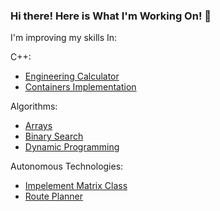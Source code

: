 ### Hi there! Here is What I'm Working On! 👋

<!--
**13RUS/13RUS** is a ✨ _special_ ✨ repository because its `README.md` (this file) appears on your GitHub profile.
-->

I'm improving my skills In:

C++:
- [Engineering Calculator](https://github.com/13RUS/Cpp-Code/tree/main/otus-cpp-basics/04.calculator)
- [Containers Implementation](https://github.com/13RUS/Cpp-Code/tree/main/otus-cpp-basics/06.containers)

Algorithms:
- [Arrays](https://github.com/13RUS/LeetCodeProblems/tree/main/Array)
- [Binary Search](https://github.com/13RUS/LeetCodeProblems/tree/main/BinarySearch)
- [Dynamic Programming](https://github.com/13RUS/LeetCodeProblems/tree/main/DynamicProgramming)

Autonomous Technologies:
- [Impelement Matrix Class](https://github.com/13RUS/Probabilistic-Robotics/tree/main/Intro-To-Self-Driving-Cars/Project%202-Implement%20Matrix%20Class)
- [Route Planner](https://github.com/13RUS/Probabilistic-Robotics/tree/main/Intro-To-Self-Driving-Cars/Project%204-Implement%20Route%20%20Planner)

